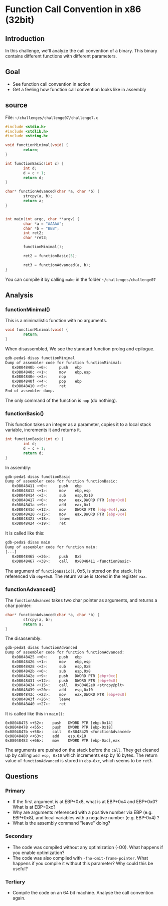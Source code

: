 # Function Call Convention in x86 (32bit)

## Introduction

In this challenge, we'll analyze the call convention of a binary. This binary
contains different functions with different parameters.

## Goal

* See function call convention in action
* Get a feeling how function call convention looks like in assembly


## source

File: `~/challenges/challenge07/challenge7.c`
```c
#include <stdio.h>
#include <stdlib.h>
#include <string.h>

void functionMinimal(void) {
        return;
}

int functionBasic(int c) {
        int d;
        d = c + 1;
        return d;
}

char* functionAdvanced(char *a, char *b) {
        strcpy(a, b);
        return a;
}


int main(int argc, char **argv) {
        char *a = "AAAAA";
        char *b = "BBB";
        int ret2;
        char *ret3;

        functionMinimal();

        ret2 = functionBasic(5);

        ret3 = functionAdvanced(a, b);
}
```

You can compile it by calling `make` in the folder `~/challenges/challenge07`


## Analysis

### functionMinimal()

This is a minimalistic function with no arguments.

```c
void functionMinimal(void) {
        return;
}
```

When disassembled, We see the standard function prolog and epilogue.

```sh
gdb-peda$ disas functionMinimal
Dump of assembler code for function functionMinimal:
   0x0804840b <+0>:     push   ebp
   0x0804840c <+1>:     mov    ebp,esp
   0x0804840e <+3>:     nop
   0x0804840f <+4>:     pop    ebp
   0x08048410 <+5>:     ret
End of assembler dump.
```

The only command of the function is `nop` (do nothing).

### functionBasic()

This function takes an integer as a parameter, copies it to a local stack
variable, increments it and returns it.

```c
int functionBasic(int c) {
        int d;
        d = c + 1;
        return d;
}
```

In assembly:

```sh
gdb-peda$ disas functionBasic
Dump of assembler code for function functionBasic:
   0x08048411 <+0>:     push   ebp
   0x08048412 <+1>:     mov    ebp,esp
   0x08048414 <+3>:     sub    esp,0x10
   0x08048417 <+6>:     mov    eax,DWORD PTR [ebp+0x8]
   0x0804841a <+9>:     add    eax,0x1
   0x0804841d <+12>:    mov    DWORD PTR [ebp-0x4],eax
   0x08048420 <+15>:    mov    eax,DWORD PTR [ebp-0x4]
   0x08048423 <+18>:    leave
   0x08048424 <+19>:    ret
```

It is called like this:
```sh
gdb-peda$ disas main
Dump of assembler code for function main:
[...]
   0x08048465 <+36>:    push   0x5
   0x08048467 <+38>:    call   0x8048411 <functionBasic>
```

The argument of `functionBasic()`, 0x5, is stored on the stack. It is referenced
via `ebp+0x8`. The return value is stored in the register `eax`.


### functionAdvanced()

The `functionAdvanced` takes two char pointer as arguments, and returns a char pointer:

```c
char* functionAdvanced(char *a, char *b) {
        strcpy(a, b);
        return a;
}
```

The disassembly:
```sh
gdb-peda$ disas functionAdvanced
Dump of assembler code for function functionAdvanced:
   0x08048425 <+0>:     push   ebp
   0x08048426 <+1>:     mov    ebp,esp
   0x08048428 <+3>:     sub    esp,0x8
   0x0804842b <+6>:     sub    esp,0x8
   0x0804842e <+9>:     push   DWORD PTR [ebp+0xc]
   0x08048431 <+12>:    push   DWORD PTR [ebp+0x8]
   0x08048434 <+15>:    call   0x80482e0 <strcpy@plt>
   0x08048439 <+20>:    add    esp,0x10
   0x0804843c <+23>:    mov    eax,DWORD PTR [ebp+0x8]
   0x0804843f <+26>:    leave
   0x08048440 <+27>:    ret
```

It is called like this in `main()`:

```
0x08048475 <+52>:    push   DWORD PTR [ebp-0x14]                               
0x08048478 <+55>:    push   DWORD PTR [ebp-0x18]                               
0x0804847b <+58>:    call   0x8048425 <functionAdvanced>                       
0x08048480 <+63>:    add    esp,0x10                                           
0x08048483 <+66>:    mov    DWORD PTR [ebp-0xc],eax                            
```

The arguments are pushed on the stack before the `call`. They get cleaned up
by calling `add esp, 0x10` which increments esp by 16 bytes. The return value
of `functionAdvanced` is stored in `ebp-0xc`, which seems to be `ret3`.


## Questions

### Primary

* If the first argument is at EBP+0x8, what is at EBP+0x4 and EBP+0x0? What is at EBP+0xc?
* Why are arguments referenced with a positive number via EBP (e.g. EBP+0x8), and local variables with a negative number (e.g. EBP-0x4) ?
* What is the assembly command "leave" doing?

### Secondary

* The code was compiled without any optimization (-O0). What happens if you enable optimization?
* The code was also compiled with `-fno-omit-frame-pointer`. What happens if you compile it without this parameter? Why could this be useful?

### Tertiary

* Compile the code on an 64 bit machine. Analyse the call convention again.

